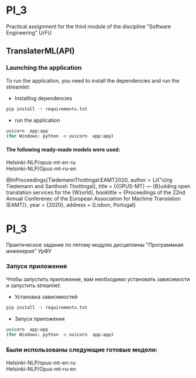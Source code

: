 # PI_3
Practical assignment for the third module of the discipline "Software Engineering" UrFU     

## TranslaterML(API)

### Launching the application

To run the application, you need to install the dependencies and run the streamlet:
 - Installing dependencies
```bash
pip install -r requirements.txt
```
 - run the application
```bash
uvicorn  app:app
(for Windows: python -m uvicorn  app:app)
```
#### The following ready-made models were used:
Helsinki-NLP/opus-mt-en-ru     
Helsinki-NLP/Opus-mt-ru-en

@InProceedings{TiedemannThottingal:EAMT2020,
  author = {J{\"o}rg Tiedemann and Santhosh Thottingal},
  title = {{OPUS-MT} — {B}uilding open translation services for the {W}orld},
  booktitle = {Proceedings of the 22nd Annual Conferenec of the European Association for Machine Translation (EAMT)},
  year = {2020},
  address = {Lisbon, Portugal}

# PI_3
Практическое задание по пятому модулю дисциплины "Программная инженерия" УрФУ

### Запуск приложения

Чтобы запустить приложение, вам необходимо установить зависимости и запустить streamlet:

 - Установка зависимостей
```bash
pip install -r requirements.txt
```
 - Запуск приложения
```bash
uvicorn  app:app
(for Windows: python -m uvicorn  app:app)
```

### Были использованы следующие готовые модели:
Helsinki-NLP/opus-mt-en-ru    
Helsinki-NLP/Opus-mt-ru-en
